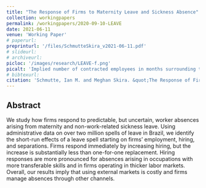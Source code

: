 ```yaml
---
title: "The Response of Firms to Maternity Leave and Sickness Absence"
collection: workingpapers
permalink: /workingpapers/2020-09-10-LEAVE
date: 2021-06-11
venue: 'Working Paper'
# paperurl: 
preprinturl: '/files/SchmutteSkira_v2021-06-11.pdf'
# slideurl: 
# archiveurl: 
picloc: '/images/research/LEAVE-f.png'
picalt: 'Implied number of contracted employees in months surrounding the start of a spell of sick leave' 
# bibtexurl: 
citation: 'Schmutte, Ian M. and Meghan Skira. &quot;The Response of Firms to Maternity Leave and Sickness Absence.&quot; June, 2021.'
---
```




## Abstract

We study how firms respond to predictable, but uncertain, worker absences arising from maternity and non-work-related sickness leave. Using administrative data on over two million spells of leave in Brazil, we identify the short-run effects of a leave spell starting on firms’ employment, hiring, and separations. Firms respond immediately by increasing hiring, but the increase is substantially less than one-for-one replacement. Hiring responses are more pronounced for absences arising in occupations with more transferable skills and in firms operating in thicker labor markets. Overall, our results imply that using external markets is costly and firms manage absences through other channels.
